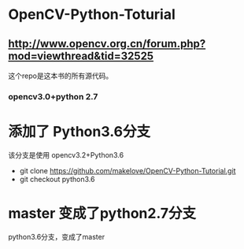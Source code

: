 # OpenCV-Python-Toturial

## http://www.opencv.org.cn/forum.php?mod=viewthread&tid=32525
这个repo是这本书的所有源代码。

### opencv3.0+python 2.7

# 添加了 Python3.6分支
该分支是使用 opencv3.2+Python3.6

* git clone https://github.com/makelove/OpenCV-Python-Tutorial.git
* git checkout python3.6


# master 变成了python2.7分支
 python3.6分支，变成了master